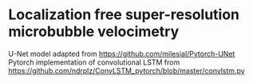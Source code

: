 # Localization free super-resolution microbubble velocimetry
U-Net model adapted from https://github.com/milesial/Pytorch-UNet \
Pytorch implementation of convolutional LSTM from https://github.com/ndrplz/ConvLSTM_pytorch/blob/master/convlstm.py

